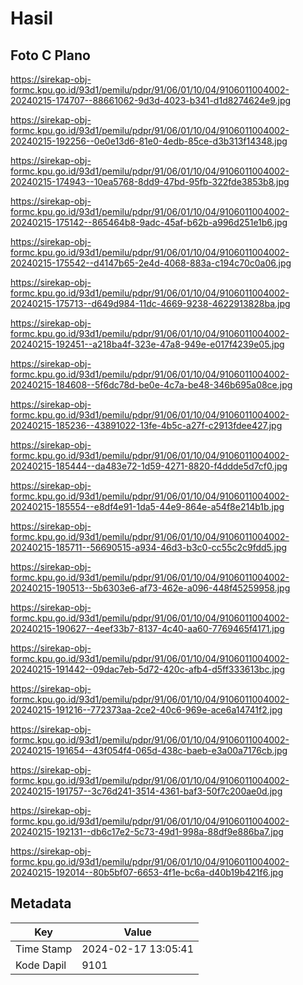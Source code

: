 # Hasil

## Foto C Plano

https://sirekap-obj-formc.kpu.go.id/93d1/pemilu/pdpr/91/06/01/10/04/9106011004002-20240215-174707--88661062-9d3d-4023-b341-d1d8274624e9.jpg

https://sirekap-obj-formc.kpu.go.id/93d1/pemilu/pdpr/91/06/01/10/04/9106011004002-20240215-192256--0e0e13d6-81e0-4edb-85ce-d3b313f14348.jpg

https://sirekap-obj-formc.kpu.go.id/93d1/pemilu/pdpr/91/06/01/10/04/9106011004002-20240215-174943--10ea5768-8dd9-47bd-95fb-322fde3853b8.jpg

https://sirekap-obj-formc.kpu.go.id/93d1/pemilu/pdpr/91/06/01/10/04/9106011004002-20240215-175142--865464b8-9adc-45af-b62b-a996d251e1b6.jpg

https://sirekap-obj-formc.kpu.go.id/93d1/pemilu/pdpr/91/06/01/10/04/9106011004002-20240215-175542--d4147b65-2e4d-4068-883a-c194c70c0a06.jpg

https://sirekap-obj-formc.kpu.go.id/93d1/pemilu/pdpr/91/06/01/10/04/9106011004002-20240215-175713--d649d984-11dc-4669-9238-4622913828ba.jpg

https://sirekap-obj-formc.kpu.go.id/93d1/pemilu/pdpr/91/06/01/10/04/9106011004002-20240215-192451--a218ba4f-323e-47a8-949e-e017f4239e05.jpg

https://sirekap-obj-formc.kpu.go.id/93d1/pemilu/pdpr/91/06/01/10/04/9106011004002-20240215-184608--5f6dc78d-be0e-4c7a-be48-346b695a08ce.jpg

https://sirekap-obj-formc.kpu.go.id/93d1/pemilu/pdpr/91/06/01/10/04/9106011004002-20240215-185236--43891022-13fe-4b5c-a27f-c2913fdee427.jpg

https://sirekap-obj-formc.kpu.go.id/93d1/pemilu/pdpr/91/06/01/10/04/9106011004002-20240215-185444--da483e72-1d59-4271-8820-f4ddde5d7cf0.jpg

https://sirekap-obj-formc.kpu.go.id/93d1/pemilu/pdpr/91/06/01/10/04/9106011004002-20240215-185554--e8df4e91-1da5-44e9-864e-a54f8e214b1b.jpg

https://sirekap-obj-formc.kpu.go.id/93d1/pemilu/pdpr/91/06/01/10/04/9106011004002-20240215-185711--56690515-a934-46d3-b3c0-cc55c2c9fdd5.jpg

https://sirekap-obj-formc.kpu.go.id/93d1/pemilu/pdpr/91/06/01/10/04/9106011004002-20240215-190513--5b6303e6-af73-462e-a096-448f45259958.jpg

https://sirekap-obj-formc.kpu.go.id/93d1/pemilu/pdpr/91/06/01/10/04/9106011004002-20240215-190627--4eef33b7-8137-4c40-aa60-7769465f4171.jpg

https://sirekap-obj-formc.kpu.go.id/93d1/pemilu/pdpr/91/06/01/10/04/9106011004002-20240215-191442--09dac7eb-5d72-420c-afb4-d5ff333613bc.jpg

https://sirekap-obj-formc.kpu.go.id/93d1/pemilu/pdpr/91/06/01/10/04/9106011004002-20240215-191216--772373aa-2ce2-40c6-969e-ace6a14741f2.jpg

https://sirekap-obj-formc.kpu.go.id/93d1/pemilu/pdpr/91/06/01/10/04/9106011004002-20240215-191654--43f054f4-065d-438c-baeb-e3a00a7176cb.jpg

https://sirekap-obj-formc.kpu.go.id/93d1/pemilu/pdpr/91/06/01/10/04/9106011004002-20240215-191757--3c76d241-3514-4361-baf3-50f7c200ae0d.jpg

https://sirekap-obj-formc.kpu.go.id/93d1/pemilu/pdpr/91/06/01/10/04/9106011004002-20240215-192131--db6c17e2-5c73-49d1-998a-88df9e886ba7.jpg

https://sirekap-obj-formc.kpu.go.id/93d1/pemilu/pdpr/91/06/01/10/04/9106011004002-20240215-192014--80b5bf07-6653-4f1e-bc6a-d40b19b421f6.jpg


## Metadata

| Key        | Value               |
| ---------- | ------------------- |
| Time Stamp | 2024-02-17 13:05:41 |
| Kode Dapil | 9101                |



